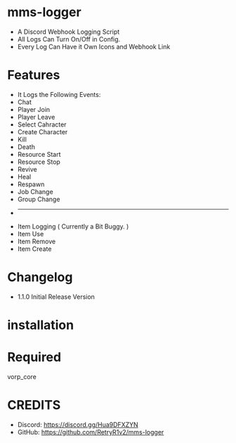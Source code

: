 # mms-logger

- A Discord Webhook Logging Script
- All Logs Can Turn On/Off in Config.
- Every Log Can Have it Own Icons and Webhook Link

# Features
 
- It Logs the Following Events:
- Chat 
- Player Join
- Player Leave
- Select Cahracter
- Create Character
- Kill
- Death
- Resource Start
- Resource Stop
- Revive
- Heal
- Respawn
- Job Change
- Group Change
- _____________________________________________
- Item Logging ( Currently a Bit Buggy. )
- Item Use
- Item Remove
- Item Create

# Changelog

- 1.1.0 Initial Release Version


# installation 



# Required

vorp_core


# CREDITS
- Discord: https://discord.gg/Hua9DFXZYN
- GitHub: https://github.com/RetryR1v2/mms-logger